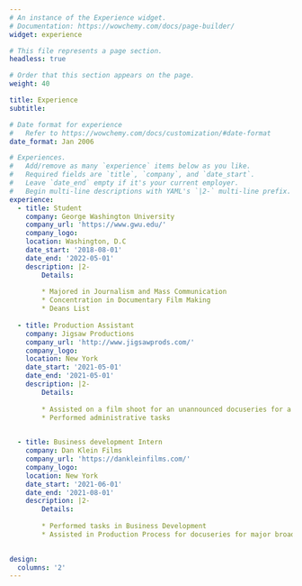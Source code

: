 ```yaml
---
# An instance of the Experience widget.
# Documentation: https://wowchemy.com/docs/page-builder/
widget: experience

# This file represents a page section.
headless: true

# Order that this section appears on the page.
weight: 40

title: Experience
subtitle:

# Date format for experience
#   Refer to https://wowchemy.com/docs/customization/#date-format
date_format: Jan 2006

# Experiences.
#   Add/remove as many `experience` items below as you like.
#   Required fields are `title`, `company`, and `date_start`.
#   Leave `date_end` empty if it's your current employer.
#   Begin multi-line descriptions with YAML's `|2-` multi-line prefix.
experience:
  - title: Student
    company: George Washington University 
    company_url: 'https://www.gwu.edu/'
    company_logo: 
    location: Washington, D.C
    date_start: '2018-08-01'
    date_end: '2022-05-01'
    description: |2-
        Details:
        
        * Majored in Journalism and Mass Communication
        * Concentration in Documentary Film Making
        * Deans List
      
  - title: Production Assistant
    company: Jigsaw Productions
    company_url: 'http://www.jigsawprods.com/'
    company_logo: 
    location: New York 
    date_start: '2021-05-01'
    date_end: '2021-05-01'
    description: |2-
        Details:
        
        * Assisted on a film shoot for an unannounced docuseries for a premium streaming service 
        * Performed administrative tasks

 
  - title: Business development Intern
    company: Dan Klein Films
    company_url: 'https://dankleinfilms.com/'
    company_logo: 
    location: New York
    date_start: '2021-06-01'
    date_end: '2021-08-01'
    description: |2-
        Details:
        
        * Performed tasks in Business Development
        * Assisted in Production Process for docuseries for major broadcast network 

  
design:
  columns: '2'
---
```

